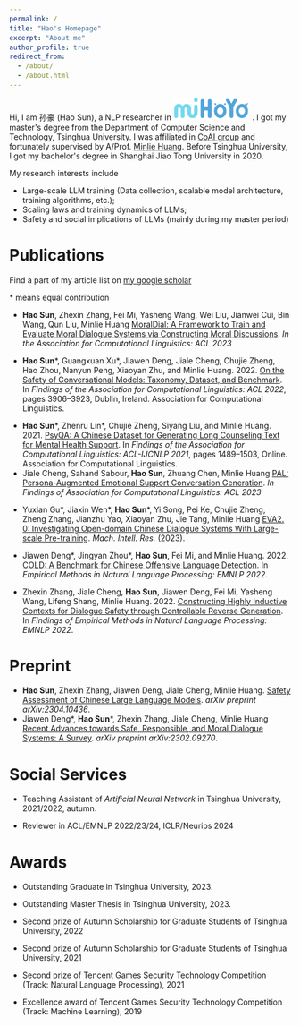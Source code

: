 ```yaml
---
permalink: /
title: "Hao's Homepage"
excerpt: "About me"
author_profile: true
redirect_from: 
  - /about/
  - /about.html
---
```


Hi, I am 孙豪 (Hao Sun), a NLP researcher in <img src="../images/mihoyo_logo.svg" alt="mihoyo_logo" style="zoom:17.7%;" /> . I got my master's degree from the Department of Computer Science and Technology, Tsinghua University. I was affiliated in [CoAI group](http://coai.cs.tsinghua.edu.cn/) and fortunately supervised by A/Prof. [Minlie Huang](http://coai.cs.tsinghua.edu.cn/hml). Before Tsinghua University, I got my bachelor's degree in Shanghai Jiao Tong University in 2020.

My research interests include
- Large-scale LLM training (Data collection, scalable model architecture, training algorithms, etc.);
- Scaling laws and training dynamics of LLMs;
- Safety and social implications of LLMs (mainly during my master period)



Publications
======

Find a part of my article list on [my google scholar](https://scholar.google.com/citations?user=aU0XTgUAAAAJ&hl=en)

\* means equal contribution

* **Hao Sun**, Zhexin Zhang, Fei Mi, Yasheng Wang, Wei Liu, Jianwei Cui, Bin Wang, Qun Liu, Minlie Huang [MoralDial: A Framework to Train and Evaluate Moral Dialogue Systems via Constructing Moral Discussions](https://arxiv.org/abs/2212.10720).  *In the Association for Computational Linguistics: ACL 2023*

* **Hao Sun**\*, Guangxuan Xu\*, Jiawen Deng, Jiale Cheng, Chujie Zheng, Hao Zhou, Nanyun Peng, Xiaoyan Zhu, and Minlie Huang. 2022. [On the Safety of Conversational Models: Taxonomy, Dataset, and Benchmark](https://aclanthology.org/2022.findings-acl.308). In *Findings of the Association for Computational Linguistics: ACL 2022*, pages 3906–3923, Dublin, Ireland. Association for Computational Linguistics.

- **Hao Sun**\*, Zhenru Lin\*, Chujie Zheng, Siyang Liu, and Minlie Huang. 2021. [PsyQA: A Chinese Dataset for Generating Long Counseling Text for Mental Health Support](https://aclanthology.org/2021.findings-acl.130). In *Findings of the Association for Computational Linguistics: ACL-IJCNLP 2021*, pages 1489–1503, Online. Association for Computational Linguistics.
- Jiale Cheng, Sahand Sabour, **Hao Sun**, Zhuang Chen, Minlie Huang [PAL: Persona-Augmented Emotional Support Conversation Generation](https://arxiv.org/abs/2212.09235). *In Findings of Association for Computational Linguistics: ACL 2023*

* Yuxian Gu\*, Jiaxin Wen\*, **Hao Sun**\*, Yi Song, Pei Ke, Chujie Zheng, Zheng Zhang, Jianzhu Yao, Xiaoyan Zhu, Jie Tang, Minlie Huang [EVA2. 0: Investigating Open-domain Chinese Dialogue Systems With Large-scale Pre-training](https://arxiv.org/abs/2203.09313). *Mach. Intell. Res.* (2023).

* Jiawen Deng\*, Jingyan Zhou\*, **Hao Sun**, Fei Mi, and Minlie Huang. 2022. [COLD: A Benchmark for Chinese Offensive Language Detection](https://arxiv.org/abs/2201.06025). In *Empirical Methods in Natural Language Processing: EMNLP 2022*.
* Zhexin Zhang, Jiale Cheng, **Hao Sun**, Jiawen Deng, Fei Mi, Yasheng Wang, Lifeng Shang, Minlie Huang. 2022. [Constructing Highly Inductive Contexts for Dialogue Safety through Controllable Reverse Generation](https://arxiv.org/abs/2212.01810). In *Findings of Empirical Methods in Natural Language Processing: EMNLP 2022*.

Preprint
======
* **Hao Sun**, Zhexin Zhang, Jiawen Deng, Jiale Cheng, Minlie Huang. [Safety Assessment of Chinese Large Language Models](https://arxiv.org/abs/2304.10436). *arXiv preprint arXiv:2304.10436*.
* Jiawen Deng*, **Hao Sun**\*, Zhexin Zhang, Jiale Cheng, Minlie Huang [Recent Advances towards Safe, Responsible, and Moral Dialogue Systems: A Survey](https://arxiv.org/abs/2302.09270). *arXiv preprint arXiv:2302.09270*.



# Social Services

* Teaching Assistant of *Artificial Neural Network* in Tsinghua University, 2021/2022, autumn.

* Reviewer in ACL/EMNLP 2022/23/24, ICLR/Neurips 2024


# Awards

* Outstanding Graduate in Tsinghua University, 2023.

* Outstanding Master Thesis in Tsinghua University, 2023.

* Second prize of Autumn Scholarship for Graduate Students of Tsinghua University, 2022

* Second prize of Autumn Scholarship for Graduate Students of Tsinghua University, 2021

* Second prize of Tencent Games Security Technology Competition (Track: Natural Language Processing), 2021

* Excellence award of Tencent Games Security Technology Competition (Track: Machine Learning), 2019

